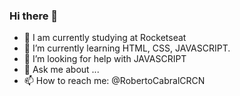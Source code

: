 ### Hi there 👋




- 🔭 I am currently studying at Rocketseat 
- 🌱 I’m currently learning HTML, CSS, JAVASCRIPT.
- 🤔 I’m looking for help with JAVASCRIPT
- 💬 Ask me about ...
- 📫 How to reach me: @RobertoCabralCRCN


